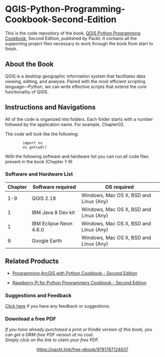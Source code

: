 


# QGIS-Python-Programming-Cookbook-Second-Edition
This is the code repository of the book, [QGIS Python Programming Cookbook](https://www.packtpub.com/application-development/qgis-python-programming-cookbook-second-edition?utm_source=GitHub&utm_medium=repository&utm_campaign=9781787124837), Second Edition, published by Packt. It contains all the supporting project files necessary to work through the book from start to finish.

## About the Book
QGIS is a desktop geographic information system that facilitates data viewing, editing, and analysis. Paired with the most efficient scripting language—Python, we can write effective scripts that extend the core functionality of QGIS.

## Instructions and Navigations
All of the code is organized into folders. Each folder starts with a number followed by the application name. For example, Chapter02.

The code will look like the following:
```
        import os 
        os.getcwd()

```

With the following software and hardware list you can run all code files present in the book (Chapter 1-9)

### Software and Hardware List

| Chapter  | Software required                   | OS required                            |
| -------- | ------------------------------------| ---------------------------------------|
| 1-9      |QGIS 2.18                            | Windows, Mac OS X, BSD and Linux (Any) |
| 1        |IBM Java 8 Dev kit                   | Windows, Mac OS X, BSD and Linux (Any) |
| 1        |IBM Eclipse Neon 4.6.0               | Windows, Mac OS X, BSD and Linux (Any) |
| 9        |Google Earth                         | Windows, Mac OS X, BSD and Linux (Any) |


## Related Products
* [Programming ArcGIS with Python Cookbook - Second Edition](https://www.packtpub.com/application-development/programming-arcgis-python-cookbook-second-edition?utm_source=GitHub&utm_medium=repository&utm_campaign=9781785282898)

* [Raspberry Pi for Python Programmers Cookbook - Second Edition](https://www.packtpub.com/hardware-and-creative/raspberry-pi-python-programmers-cookbook-second-edition?utm_source=GitHub&utm_medium=repository&utm_campaign=9781785288326)


### Suggestions and Feedback
[Click here](https://docs.google.com/forms/d/e/1FAIpQLSe5qwunkGf6PUvzPirPDtuy1Du5Rlzew23UBp2S-P3wB-GcwQ/viewform) if you have any feedback or suggestions.

### Download a free PDF

 <i>If you have already purchased a print or Kindle version of this book, you can get a DRM-free PDF version at no cost.<br>Simply click on the link to claim your free PDF.</i>
<p align="center"> <a href="https://packt.link/free-ebook/9781787124837">https://packt.link/free-ebook/9781787124837 </a> </p>